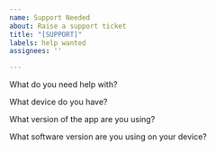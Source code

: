 ```yaml
---
name: Support Needed
about: Raise a support ticket
title: "[SUPPORT]"
labels: help wanted
assignees: ''

---
```


What do you need help with?


What device do you have?

What version of the app are you using?

What software version are you using on your device?
